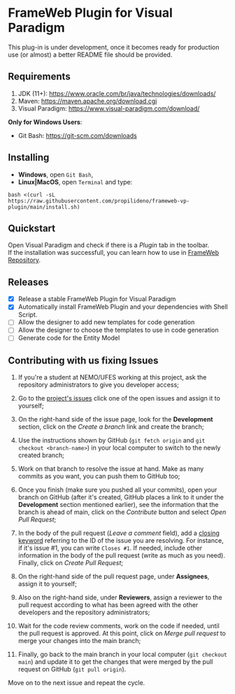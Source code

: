 # FrameWeb Plugin for Visual Paradigm

This plug-in is under development, once it becomes ready for production use (or almost) a better README file should be provided.

## Requirements
1. JDK (11+): https://www.oracle.com/br/java/technologies/downloads/
2. Maven: https://maven.apache.org/download.cgi
3. Visual Paradigm: https://www.visual-paradigm.com/download/

**Only for Windows Users**:
- Git Bash: https://git-scm.com/downloads

## Installing
- **Windows**, open `Git Bash`,
- **Linux|MacOS**, open `Terminal` and type:
```
bash <(curl -sL https://raw.githubusercontent.com/propilideno/frameweb-vp-plugin/main/install.sh)
```

## Quickstart
Open Visual Paradigm and check if there is a _Plugin_ tab in the toolbar. <br>
If the installation was successfull, you can learn how to use in [FrameWeb Repository](https://github.com/nemo-ufes/FrameWeb).

## Releases
- [x] Release a stable FrameWeb Plugin for Visual Paradigm
- [x] Automatically install FrameWeb Plugin and your dependencies with Shell Script.
- [ ] Allow the designer to add new templates for code generation
- [ ] Allow the designer to choose the templates to use in code generation
- [ ] Generate code for the Entity Model

## Contributing with us fixing Issues

1. If you're a student at NEMO/UFES working at this project, ask the repository administrators to give you developer access;

2. Go to the [project's issues](https://github.com/nemo-ufes/frameweb-vp-plugin/issues) click one of the open issues and assign it to yourself;

3. On the right-hand side of the issue page, look for the **Development** section, click on the _Create a branch_ link and create the branch;

4. Use the instructions shown by GitHub (`git fetch origin` and `git checkout <branch-name>`) in your local computer to switch to the newly created branch;

5. Work on that branch to resolve the issue at hand. Make as many commits as you want, you can push them to GitHub too;

6. Once you finish (make sure you pushed all your commits), open your branch on GitHub (after it's created, GitHub places a link to it under the **Development** section mentioned earlier), see the information that the branch is ahead of main, click on the _Contribute_ button and select _Open Pull Request_;

7. In the body of the pull request (_Leave a comment_ field), add a [closing keyword](https://docs.github.com/articles/closing-issues-using-keywords) referring to the ID of the issue you are resolving. For instance, if it's issue #1, you can write `Closes #1`. If needed, include other information in the body of the pull request (write as much as you need). Finally, click on _Create Pull Request_;

8. On the right-hand side of the pull request page, under **Assignees**, assign it to yourself;

9. Also on the right-hand side, under **Reviewers**, assign a reviewer to the pull request according to what has been agreed with the other developers and the repository administrators;

10. Wait for the code review comments, work on the code if needed, until the pull request is approved. At this point, click on _Merge pull request_ to merge your changes into the main branch;

11. Finally, go back to the main branch in your local computer (`git checkout main`) and update it to get the changes that were merged by the pull request on GitHub (`git pull origin`).

Move on to the next issue and repeat the cycle.
